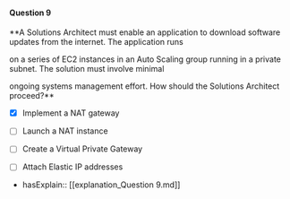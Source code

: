 #### Question  9

**A Solutions Architect must enable an application to download software updates from the internet. The application runs

on a series of EC2 instances in an Auto Scaling group running in a private subnet. The solution must involve minimal

ongoing systems management effort. How should the Solutions Architect proceed?**

- [x] Implement a NAT gateway

- [ ] Launch a NAT instance

- [ ] Create a Virtual Private Gateway

- [ ] Attach Elastic IP addresses

- hasExplain:: [[explanation_Question  9.md]]
